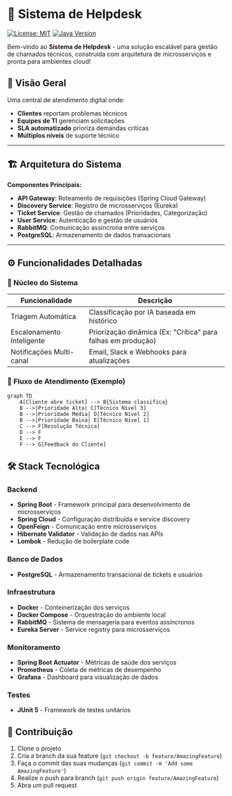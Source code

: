 # 🔧 Sistema de Helpdesk 

[![License: MIT](https://img.shields.io/badge/License-MIT-yellow.svg)](https://opensource.org/licenses/MIT)
[![Java Version](https://img.shields.io/badge/Java-21%2B-blue)](https://openjdk.java.net/)

Bem-vindo ao **Sistema de Helpdesk** - uma solução escalável para gestão de chamados técnicos, construída com arquitetura de microsserviços e pronta para ambientes cloud!

## 🚀 Visão Geral
Uma central de atendimento digital onde:
- **Clientes** reportam problemas técnicos
- **Equipes de TI** gerenciam solicitações
- **SLA automatizado** prioriza demandas críticas
- **Múltiplos níveis** de suporte técnico

---

## 🏗️ Arquitetura do Sistema

**Componentes Principais:**
- **API Gateway**: Roteamento de requisições (Spring Cloud Gateway)
- **Discovery Service**: Registro de microsserviços (Eureka)
- **Ticket Service**: Gestão de chamados (Prioridades, Categorização)
- **User Service**: Autenticação e gestão de usuários
- **RabbitMQ**: Comunicação assíncrona entre serviços
- **PostgreSQL**: Armazenamento de dados transacionais

---

## ⚙️ Funcionalidades Detalhadas

### 🎯 Núcleo do Sistema
| Funcionalidade          | Descrição                                                                 |
|-------------------------|---------------------------------------------------------------------------|
| Triagem Automática      | Classificação por IA baseada em histórico                                 |
| Escalonamento Inteligente | Priorização dinâmica (Ex: "Crítica" para falhas em produção)             |
| Notificações Multi-canal | Email, Slack e Webhooks para atualizações                                |

### 🔄 Fluxo de Atendimento (Exemplo)
```mermaid
graph TD
    A[Cliente abre ticket] --> B{Sistema classifica}
    B -->|Prioridade Alta| C[Técnico Nível 3]
    B -->|Prioridade Média| D[Técnico Nível 2]
    B -->|Prioridade Baixa| E[Técnico Nível 1]
    C --> F[Resolução Técnica]
    D --> F
    E --> F
    F --> G[Feedback do Cliente]
```

## 🛠️ Stack Tecnológica

### **Backend**
- **Spring Boot** - Framework principal para desenvolvimento de microsserviços
- **Spring Cloud** - Configuração distribuída e service discovery
- **OpenFeign** - Comunicação entre microsserviços
- **Hibernate Validator** - Validação de dados nas APIs
- **Lombok** - Redução de boilerplate code

### **Banco de Dados**
- **PostgreSQL** - Armazenamento transacional de tickets e usuários

### **Infraestrutura**
- **Docker** - Conteinerização dos serviços
- **Docker Compose** - Orquestração do ambiente local
- **RabbitMQ** - Sistema de mensageria para eventos assíncronos
- **Eureka Server** - Service registry para microsserviços

### **Monitoramento**
- **Spring Boot Actuator** - Métricas de saúde dos serviços
- **Prometheus** - Coleta de métricas de desempenho
- **Grafana** - Dashboard para visualização de dados

### **Testes**
- **JUnit 5** - Framework de testes unitários

## 🤝 Contribuição

1. Clone o projeto
2. Cria a branch da sua feature (`git checkout -b feature/AmazingFeature`)
3. Faça o commit das suas mudanças (`git commit -m 'Add some AmazingFeature'`)
4. Realize o push para branch (`git push origin feature/AmazingFeature`)
5. Abra um pull request
